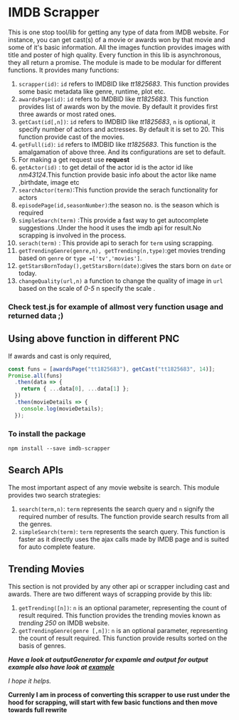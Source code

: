 # IMDB Scrapper

This is one stop tool/lib for getting any type of data from IMDB website. For instance, you can get cast(s) of a movie or awards won by that movie and some of it's basic information. All the images function provides images with title and poster of high quality.
Every function in this lib is asynchronous, they all return a promise. The module is made to be modular for different functions. It provides many functions:

1.  `scrapper(id)`: `id` refers to IMDBID like _tt1825683_. This function provides some basic metadata like genre, runtime, plot etc.
2.  `awardsPage(id)`: `id` refers to IMDBID like _tt1825683_. This function provides list of awards won by the movie. By default it provides first three awards or most rated ones.
3.  `getCast(id[,n])`: `id` refers to IMDBID like _tt1825683_, `n` is optional, it specify number of actors and actresses. By default it is set to 20. This function provide cast of the movies.
4.  `getFull(id)`: `id` refers to IMDBID like _tt1825683_. This function is the amalgamation of above three. And its configurations are set to default.
5.  For making a get request use **request**
6.  `getActor(id)` : to get detail of the actor id is the actor id like _nm43124_.This function provide basic info about the actor like name ,birthdate, image etc
7.  `searchActor(term)`:This function provide the serach functionality for actors
8.  `episodePage(id,seasonNumber)`:the season no. is the season which is required
9.  `simpleSearch(term)` :This provide a fast way to get autocomplete suggestions .Under the hood it uses the imdb api for result.No scrapping is involved in the process.
10. `serach(term)` : This provide api to serach for `term` using scrapping.
11. `getTrendingGenre(genre,n), getTrending(n,type)`:get movies trending based on `genre` or `type =['tv','movies']`.
12. `getStarsBornToday(),getStarsBorn(date)`:gives the stars born on `date` or today.
13. `changeQuality(url,n)` a function to change the quality of image in `url` based on the scale of _0-5_ n specify the scale .

### Check test.js for example of allmost very function usage and returned data ;)

## Using above function in different PNC

If awards and cast is only required,

```javascript
const funs = [awardsPage("tt1825683"), getCast("tt1825683", 14)];
Promise.all(funs)
  .then(data => {
    return { ...data[0], ...data[1] };
  })
  .then(movieDetails => {
    console.log(movieDetails);
  });
```

### To install the package

```
npm install --save imdb-scrapper
```

## Search APIs

The most important aspect of any movie website is search. This module provides two search strategies:

1.  `search(term,n)`: `term` represents the search query and `n` signify the required number of results. The
    function provide search results from all the genres.
2.  `simpleSearch(term)`: `term` represents the search query. This function is faster as it directly uses
    the ajax calls made by IMDB page and is suited for auto complete feature.

## Trending Movies

This section is not provided by any other api or scrapper including cast and awards.
There are two different ways of scrapping provide by this lib:

1.  `getTrending([n])`: `n` is an optional parameter, representing the count of result required. This function provides
    the trending movies known as _trending 250_ on IMDB website.
2.  `getTrendingGenre(genre [,n])`: `n` is an optional parameter, representing the count of result required. This function provide results sorted on the basis of genres.

**_Have a look at outputGenerator for expamle and output for output example also have look at [example](https://github.com/hack-throne/imdb-scrapper/blob/master/EXAMPLE.md)_**

_I hope it helps._


**Currenly I am in process of converting this scrapper to use rust under the hood for scrapping, will start with few basic functions and then move towards full rewrite**
